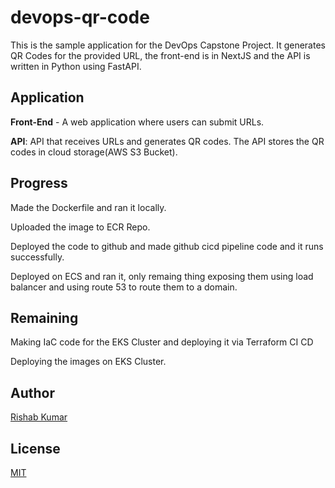 # devops-qr-code

This is the sample application for the DevOps Capstone Project.
It generates QR Codes for the provided URL, the front-end is in NextJS and the API is written in Python using FastAPI.

## Application

**Front-End** - A web application where users can submit URLs.

**API**: API that receives URLs and generates QR codes. The API stores the QR codes in cloud storage(AWS S3 Bucket).


##  Progress

Made the Dockerfile and ran it locally.

Uploaded the image to ECR Repo.

Deployed the code to github and made github cicd pipeline code and it runs successfully.

Deployed on ECS and ran it, only remaing thing exposing them using load balancer and using route 53 to route them to a domain.

## Remaining

Making IaC code for the EKS Cluster and deploying it via Terraform CI CD

Deploying the images on EKS Cluster.

## Author

[Rishab Kumar](https://github.com/rishabkumar7)

## License

[MIT](./LICENSE)
